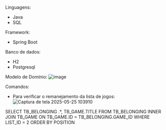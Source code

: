 Linguagens:
- Java
- SQL
  
Framework:
- Spring Boot
  
Banco de dados:
- H2
- Postgresql

Modelo de Domínio:
![image](https://github.com/user-attachments/assets/d1b3c0e2-281d-49bf-9c95-a78fe7f512dd)


Comandos:

- Para verificar o remanejamento da lista de jogos:
![Captura de tela 2025-05-25 103910](https://github.com/user-attachments/assets/4d37b0a4-48e7-401b-b0e0-3c67e5b468f3)

SELECT TB_BELONGING .*, TB_GAME.TITLE FROM TB_BELONGING 
INNER JOIN TB_GAME ON TB_GAME.ID = TB_BELONGING.GAME_ID
WHERE LIST_ID = 2
ORDER BY POSITION
